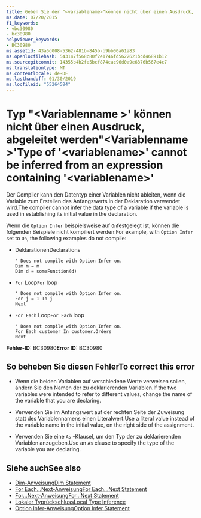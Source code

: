 ```yaml
---
title: Geben Sie der "<variablename>"können nicht über einen Ausdruck, abgeleitet werden"<variablename>"
ms.date: 07/20/2015
f1_keywords:
- vbc30980
- bc30980
helpviewer_keywords:
- BC30980
ms.assetid: 43a5d008-5362-481b-845b-b9bb00a61a83
ms.openlocfilehash: 543147f568c80f2e1746fd5622621bcd46891b12
ms.sourcegitcommit: 14355b4b2fe5bcf874cac96d0a9e6376b567e4c7
ms.translationtype: MT
ms.contentlocale: de-DE
ms.lasthandoff: 01/30/2019
ms.locfileid: "55264584"
---
```

# <a name="type-of-variablename-cannot-be-inferred-from-an-expression-containing-variablename"></a><span data-ttu-id="5c54c-102">Typ "\<Variablenname >' können nicht über einen Ausdruck, abgeleitet werden"\<Variablenname >'</span><span class="sxs-lookup"><span data-stu-id="5c54c-102">Type of '\<variablename>' cannot be inferred from an expression containing '\<variablename>'</span></span>
<span data-ttu-id="5c54c-103">Der Compiler kann den Datentyp einer Variablen nicht ableiten, wenn die Variable zum Erstellen des Anfangswerts in der Deklaration verwendet wird.</span><span class="sxs-lookup"><span data-stu-id="5c54c-103">The compiler cannot infer the data type of a variable if the variable is used in establishing its initial value in the declaration.</span></span>  
  
 <span data-ttu-id="5c54c-104">Wenn die `Option Infer` beispielsweise auf `On`festgelegt ist, können die folgenden Beispiele nicht kompiliert werden:</span><span class="sxs-lookup"><span data-stu-id="5c54c-104">For example, with `Option Infer` set to `On`, the following examples do not compile:</span></span>  
  
-   <span data-ttu-id="5c54c-105">Deklarationen</span><span class="sxs-lookup"><span data-stu-id="5c54c-105">Declarations</span></span>  
  
    ```  
    ' Does not compile with Option Infer on.  
    Dim m = m  
    Dim d = someFunction(d)  
    ```  
  
-   <span data-ttu-id="5c54c-106">`For` Loop</span><span class="sxs-lookup"><span data-stu-id="5c54c-106">`For` loop</span></span>  
  
    ```  
    ' Does not compile with Option Infer on.  
    For j = 1 To j  
    Next  
    ```  
  
-   <span data-ttu-id="5c54c-107">`For Each` Loop</span><span class="sxs-lookup"><span data-stu-id="5c54c-107">`For Each` loop</span></span>  
  
    ```  
    ' Does not compile with Option Infer on.  
    For Each customer In customer.Orders  
    Next  
    ```  
  
 <span data-ttu-id="5c54c-108">**Fehler-ID:** BC30980</span><span class="sxs-lookup"><span data-stu-id="5c54c-108">**Error ID:** BC30980</span></span>  
  
## <a name="to-correct-this-error"></a><span data-ttu-id="5c54c-109">So beheben Sie diesen Fehler</span><span class="sxs-lookup"><span data-stu-id="5c54c-109">To correct this error</span></span>  
  
-   <span data-ttu-id="5c54c-110">Wenn die beiden Variablen auf verschiedene Werte verweisen sollen, ändern Sie den Namen der zu deklarierenden Variablen.</span><span class="sxs-lookup"><span data-stu-id="5c54c-110">If the two variables were intended to refer to different values, change the name of the variable that you are declaring.</span></span>  
  
-   <span data-ttu-id="5c54c-111">Verwenden Sie im Anfangswert auf der rechten Seite der Zuweisung statt des Variablennamens einen Literalwert.</span><span class="sxs-lookup"><span data-stu-id="5c54c-111">Use a literal value instead of the variable name in the initial value, on the right side of the assignment.</span></span>  
  
-   <span data-ttu-id="5c54c-112">Verwenden Sie eine `As` -Klausel, um den Typ der zu deklarierenden Variablen anzugeben.</span><span class="sxs-lookup"><span data-stu-id="5c54c-112">Use an `As` clause to specify the type of the variable you are declaring.</span></span>  
  
## <a name="see-also"></a><span data-ttu-id="5c54c-113">Siehe auch</span><span class="sxs-lookup"><span data-stu-id="5c54c-113">See also</span></span>
- [<span data-ttu-id="5c54c-114">Dim-Anweisung</span><span class="sxs-lookup"><span data-stu-id="5c54c-114">Dim Statement</span></span>](../../visual-basic/language-reference/statements/dim-statement.md)
- [<span data-ttu-id="5c54c-115">For Each...Next-Anweisung</span><span class="sxs-lookup"><span data-stu-id="5c54c-115">For Each...Next Statement</span></span>](../../visual-basic/language-reference/statements/for-each-next-statement.md)
- [<span data-ttu-id="5c54c-116">For...Next-Anweisung</span><span class="sxs-lookup"><span data-stu-id="5c54c-116">For...Next Statement</span></span>](../../visual-basic/language-reference/statements/for-next-statement.md)
- [<span data-ttu-id="5c54c-117">Lokaler Typrückschluss</span><span class="sxs-lookup"><span data-stu-id="5c54c-117">Local Type Inference</span></span>](../../visual-basic/programming-guide/language-features/variables/local-type-inference.md)
- [<span data-ttu-id="5c54c-118">Option Infer-Anweisung</span><span class="sxs-lookup"><span data-stu-id="5c54c-118">Option Infer Statement</span></span>](../../visual-basic/language-reference/statements/option-infer-statement.md)
